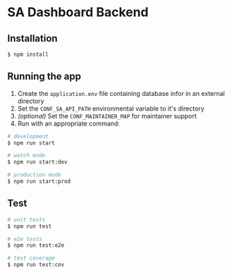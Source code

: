 # SA Dashboard Backend

## Installation

```bash
$ npm install
```

## Running the app
1. Create the `application.env` file containing database infor in an external directory
2. Set the `CONF_SA_API_PATH` environmental variable to it's directory
3. _(optional)_ Set the `CONF_MAINTAINER_MAP` for maintainer support
4. Run with an appropriate command:

```bash
# development
$ npm run start

# watch mode
$ npm run start:dev

# production mode
$ npm run start:prod
```

## Test

```bash
# unit tests
$ npm run test

# e2e tests
$ npm run test:e2e

# test coverage
$ npm run test:cov
```
